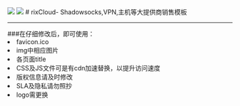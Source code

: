 <img src="http://i.imgur.com/WRF4yZw.png">
<img src="http://i.imgur.com/a9QLzro.png">
# rixCloud-
Shadowsocks,VPN,主机等大提供商销售模板


<hr>
###在仔细修改后，即可使用：
<li>favicon.ico
<li>img中相应图片
<li>各页面title
<li>CSS及JS文件可是有cdn加速替换，以提升访问速度
<li>版权信息请及时修改
<li>SLA及隐私请勿照抄
<li>logo需更换

